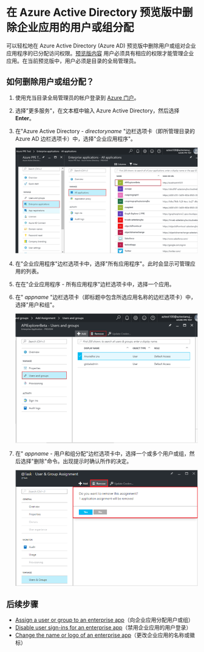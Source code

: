 <properties
	pageTitle="在 Azure Active Directory 预览版中删除企业应用的用户或组分配 | Azure"
	description="如何在 Azure Active Directory 的企业应用中删除对用户或组的访问权限分配"
	services="active-directory"
	documentationCenter=""
	authors="curtand"
	manager="femila"
	editor=""/>

<tags
	ms.service="active-directory"
	ms.workload="identity"
	ms.tgt_pltfrm="na"
	ms.devlang="na"
	ms.topic="article"
	ms.date="09/12/2016"
	ms.author="curtand"
	wacn.date="10/11/2016"/>


# 在 Azure Active Directory 预览版中删除企业应用的用户或组分配

可以轻松地在 Azure Active Directory (Azure AD) 预览版中删除用户或组对企业应用程序的已分配访问权限。[预览版内容](/documentation/articles/active-directory-preview-explainer/) 用户必须具有相应的权限才能管理企业应用。在当前预览版中，用户必须是目录的全局管理员。

## 如何删除用户或组分配？

1. 使用充当目录全局管理员的帐户登录到 [Azure 门户](https://portal.azure.cn)。

2. 选择"更多服务"，在文本框中输入 Azure Active Directory，然后选择 **Enter**。

3. 在"Azure Active Directory - *directoryname* "边栏选项卡（即所管理目录的 Azure AD 边栏选项卡）中，选择"企业应用程序"。

	![打开企业应用](./media/active-directory-coreapps-remove-assignment-user-azure-portal/open-enterprise-apps.png)

4. 在"企业应用程序"边栏选项卡中，选择"所有应用程序"。此时会显示可管理应用的列表。

5. 在在"企业应用程序 - 所有应用程序"边栏选项卡中，选择一个应用。

6. 在" *appname* "边栏选项卡（即标题中包含所选应用名称的边栏选项卡）中，选择"用户和组"。

	![选择用户或组](./media/active-directory-coreapps-remove-assignment-user-azure-portal/remove-app-users.png)

7. 在" *appname* - 用户和组分配"边栏选项卡中，选择一个或多个用户或组，然后选择"删除"命令。出现提示时确认所作的决定。

	![选择"删除"命令](./media/active-directory-coreapps-remove-assignment-user-azure-portal/remove-users.png)

## 后续步骤

- [Assign a user or group to an enterprise app](/documentation/articles/active-directory-coreapps-assign-user-azure-portal/)（向企业应用分配用户或组）
- [Disable user sign-ins for an enterprise app](/documentation/articles/active-directory-coreapps-disable-app-azure-portal/)（禁用企业应用的用户登录）
- [Change the name or logo of an enterprise app](/documentation/articles/active-directory-coreapps-change-app-logo-azure-portal/)（更改企业应用的名称或徽标）

<!---HONumber=Mooncake_0926_2016-->
